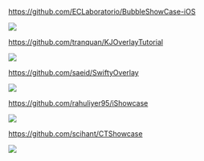 https://github.com/ECLaboratorio/BubbleShowCase-iOS

![](https://github.com/ECLaboratorio/BubbleShowCase-iOS/raw/master/resources/example-of-usage.gif)

https://github.com/tranquan/KJOverlayTutorial

![](https://github.com/tranquan/KJOverlayTutorial/raw/master/Screenshots/screen2.png)

https://github.com/saeid/SwiftyOverlay

![](https://cloud.githubusercontent.com/assets/9967486/21859393/a6fbe282-d841-11e6-9271-e0e9e9c6bb6c.gif)

https://github.com/rahuliyer95/iShowcase

![](https://github.com/rahuliyer95/iShowcase/raw/master/assets/3.png)

https://github.com/scihant/CTShowcase

![](https://camo.githubusercontent.com/1f1c1114ceffc9c95a82e9ec7a6189f9710ecc68/68747470733a2f2f73332e616d617a6f6e6177732e636f6d2f74656b2d66696c65732f7374617469632e706e67)
